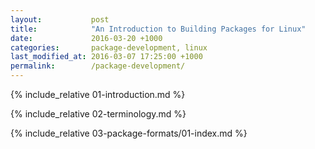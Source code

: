 ```yaml
---
layout:           post
title:            "An Introduction to Building Packages for Linux"
date:             2016-03-20 +1000
categories:       package-development, linux
last_modified_at: 2016-03-07 17:25:00 +1000
permalink:        /package-development/
---
```


{% include_relative 01-introduction.md %}

{% include_relative 02-terminology.md %}

{% include_relative 03-package-formats/01-index.md %}

